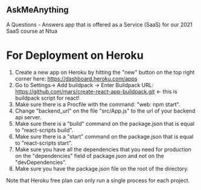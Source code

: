 ## AskMeAnything
A Questions - Answers app that is offered as a Service (SaaS) for our 2021 SaaS course at Ntua

# For Deployment on Heroku
1. Create a new app on Heroku by hitting the "new" button on the top right corner here: https://dashboard.heroku.com/apps
3. Go to Settings-> Add buildpack -> Enter Buildpack URL:  https://github.com/mars/create-react-app-buildpack.git <- this is buildpack script for react!
4. Make sure there is a Procfile with the command: "web: npm start".
5. Change "backend_url" on the file "src/App.js" to the url of your backend api server.
6. Make sure there is a "build" command on the package.json that is equal to "react-scripts build".
7. Make sure there is a "start" command on the package.json that is equal to "react-scripts start".
8. Make sure you have all the dependencies that you need for production on the "dependencies" field of package.json and not on the "devDependencies".
9. Make sure you have the package.json file on the root of the directory.

Note that Heroku free plan can only run a single process for each project.
